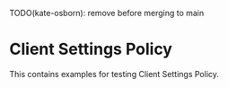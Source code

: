 TODO(kate-osborn): remove before merging to main

# Client Settings Policy

This contains examples for testing Client Settings Policy.
